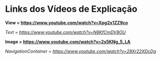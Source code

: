 # Links dos Vídeos de Explicação 


**View =  https://www.youtube.com/watch?v=Xpg2x1ZZ9co**

*Text = https://www.youtube.com/watch?v=N8KfCmDV8OU*

**Image = https://www.youtube.com/watch?v=2s5KNg_5_LA**

*NavigationContainer = https://www.youtube.com/watch?v=28Xr22XDcDg*